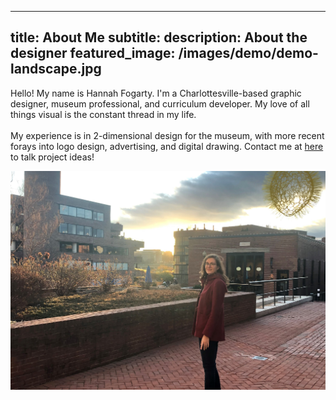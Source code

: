 
---
title: About Me
subtitle:
description: About the designer
featured_image: /images/demo/demo-landscape.jpg
---
Hello! My name is Hannah Fogarty. I'm a Charlottesville-based graphic designer, museum professional, and curriculum developer. My love of all things visual is the constant thread in my life.
<br>
<br>
My experience is in 2-dimensional design for the museum, with more recent forays into logo design, advertising, and digital drawing. Contact me at <a href = "mailto: hfogartydesign@gmail.com">here</a> to talk project ideas!


![](/images/IMG_2460.JPG)


